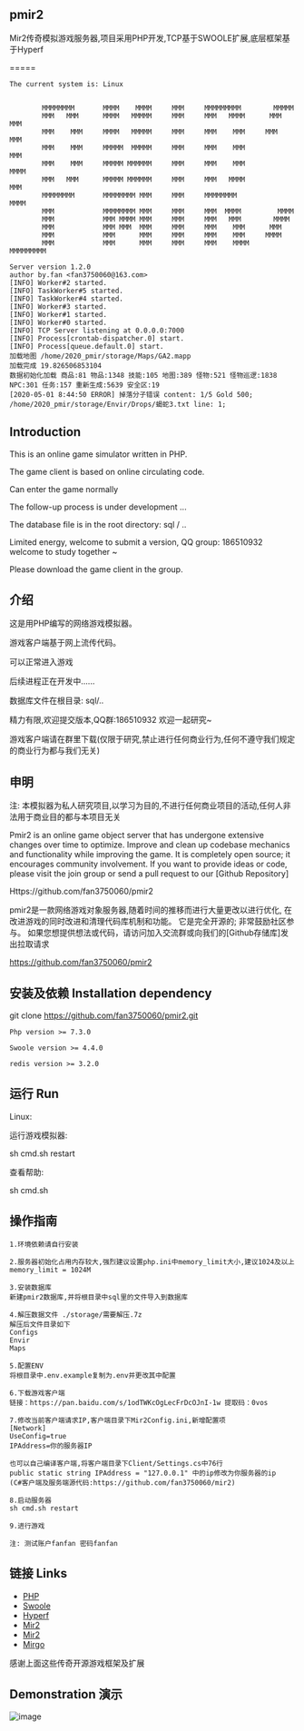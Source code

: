 ## pmir2

Mir2传奇模拟游戏服务器,项目采用PHP开发,TCP基于SWOOLE扩展,底层框架基于Hyperf

=====

~~~
The current system is: Linux


        MMMMMMMM       MMMM    MMMM     MMM     MMMMMMMMM        MMMMM
        MMM   MMM      MMMM   MMMMM     MMM     MMM   MMMM      MMM MMM
        MMM    MMM     MMMM   MMMMM     MMM     MMM    MMM     MMM   MMM
        MMM    MMM     MMMMM  MMMMM     MMM     MMM    MMM           MMM
        MMM    MMM     MMMMM MMMMMM     MMM     MMM    MMM          MMMM
        MMM   MMM      MMMMM MMMMMM     MMM     MMM   MMMM          MMM
        MMMMMMMM       MMMMMMMM MMM     MMM     MMMMMMMM           MMMM
        MMM            MMMMMMMM MMM     MMM     MMM  MMMM         MMMM
        MMM            MMM MMMM MMM     MMM     MMM   MMM        MMMM
        MMM            MMM MMM  MMM     MMM     MMM    MMM      MMM
        MMM            MMM      MMM     MMM     MMM    MMM     MMMM
        MMM            MMM      MMM     MMM     MMM    MMMM    MMMMMMMMM

Server version 1.2.0
author by.fan <fan3750060@163.com>
[INFO] Worker#2 started.
[INFO] TaskWorker#5 started.
[INFO] TaskWorker#4 started.
[INFO] Worker#3 started.
[INFO] Worker#1 started.
[INFO] Worker#0 started.
[INFO] TCP Server listening at 0.0.0.0:7000
[INFO] Process[crontab-dispatcher.0] start.
[INFO] Process[queue.default.0] start.
加载地图 /home/2020_pmir/storage/Maps/GA2.mapp
加载完成 19.826506853104
数据初始化加载 商品:81 物品:1348 技能:105 地图:389 怪物:521 怪物巡逻:1838 NPC:301 任务:157 重新生成:5639 安全区:19
[2020-05-01 8:44:50 ERROR] 掉落分子错误 content: ﻿1/5 Gold 500;
/home/2020_pmir/storage/Envir/Drops/蝎蛇3.txt line: 1;

~~~

## Introduction
This is an online game simulator written in PHP.

The game client is based on online circulating code.

Can enter the game normally

The follow-up process is under development ...

The database file is in the root directory: sql / ..

Limited energy, welcome to submit a version, QQ group: 186510932 welcome to study together ~

Please download the game client in the group.

## 介绍
这是用PHP编写的网络游戏模拟器。

游戏客户端基于网上流传代码。

可以正常进入游戏

后续进程正在开发中......

数据库文件在根目录: sql/..

精力有限,欢迎提交版本,QQ群:186510932 欢迎一起研究~

游戏客户端请在群里下载(仅限于研究,禁止进行任何商业行为,任何不遵守我们规定的商业行为都与我们无关)


## 申明
注: 本模拟器为私人研究项目,以学习为目的,不进行任何商业项目的活动,任何人非法用于商业目的都与本项目无关

Pmir2 is an online game object server that has undergone extensive changes over time to optimize.
Improve and clean up codebase mechanics and functionality while improving the game.
It is completely open source; it encourages community involvement.
If you want to provide ideas or code, please visit the join group or send a pull request to our [Github Repository]

Https://github.com/fan3750060/pmir2

pmir2是一款网络游戏对象服务器,随着时间的推移而进行大量更改以进行优化,
在改进游戏的同时改进和清理代码库机制和功能。
它是完全开源的; 非常鼓励社区参与。
如果您想提供想法或代码，请访问加入交流群或向我们的[Github存储库]发出拉取请求

https://github.com/fan3750060/pmir2

## 安装及依赖 Installation dependency

git clone https://github.com/fan3750060/pmir2.git

    Php version >= 7.3.0

    Swoole version >= 4.4.0

    redis version >= 3.2.0

## 运行 Run
Linux:

运行游戏模拟器:

sh cmd.sh restart

查看帮助:

sh cmd.sh


## 操作指南
    1.环境依赖请自行安装

    2.服务器初始化占用内存较大,强烈建议设置php.ini中memory_limit大小,建议1024及以上
    memory_limit = 1024M

    3.安装数据库
    新建pmir2数据库,并将根目录中sql里的文件导入到数据库

    4.解压数据文件 ./storage/需要解压.7z
    解压后文件目录如下
    Configs
    Envir
    Maps

    5.配置ENV
    将根目录中.env.example复制为.env并更改其中配置

    6.下载游戏客户端
    链接：https://pan.baidu.com/s/1odTWKcOgLecFrDcOJnI-1w 提取码：0vos

    7.修改当前客户端请求IP,客户端目录下Mir2Config.ini,新增配置项
    [Network]
    UseConfig=true
    IPAddress=你的服务器IP

    也可以自己编译客户端,将客户端目录下Client/Settings.cs中76行
    public static string IPAddress = "127.0.0.1" 中的ip修改为你服务器的ip
    (C#客户端及服务端源代码:https://github.com/fan3750060/mir2)

    8.启动服务器
    sh cmd.sh restart

    9.进行游戏

    注: 测试账户fanfan 密码fanfan

## 链接 Links

* [PHP](https://www.php.net/)
* [Swoole](https://www.swoole.com/)
* [Hyperf](https://github.com/hyperf/hyperf)
* [Mir2](https://github.com/Suprcode/mir2)
* [Mir2](https://github.com/cjlaaa/mir2)
* [Mirgo](https://github.com/yenkeia/mirgo)

感谢上面这些传奇开源游戏框架及扩展

## Demonstration 演示

![image](https://pictureblog.oss-cn-beijing.aliyuncs.com/15886104475eb0458fb0b80%20(1).png)















